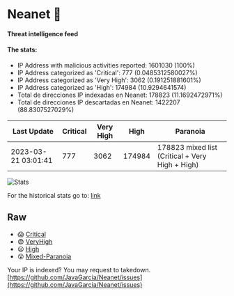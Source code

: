 # Neanet :hocho:
#### Threat intelligence feed
#### The stats:

- IP Address with malicious activities reported: 1601030 (100%)
- IP Address categorized as 'Critical':  777 (0.0485312580027%)
- IP Address categorized as 'Very High':  3062 (0.191251881601%)
- IP Address categorized as 'High':  174984 (10.9294641574)
- Total de direcciones IP indexadas en Neanet:  178823 (11.1692472971%)
- Total de direcciones IP descartadas en Neanet:  1422207 (88.8307527029%)

| Last Update | Critical | Very High | High | Paranoia |
| --- | --- | --- | --- | --- |
| 2023-03-21 03:01:41 | 777 | 3062 | 174984 | 178823 mixed list (Critical + Very High + High)|

![Stats](https://docs.google.com/spreadsheets/d/e/2PACX-1vSnaNMIXVabIpDJjufMlzH7poXnshF3mgd8Is1g9ytUEzVsP5my4Trn8f-xkoLLQ38xpL3HtmUexLo6/pubchart?oid=501124687&format=image)

For the historical stats go to: [link](/stats.csv)
## Raw
- :scream: [Critical](https://raw.githubusercontent.com/JavaGarcia/Neanet/master/blacklists/neanet_critical.txt)
- :fearful: [VeryHigh](https://raw.githubusercontent.com/JavaGarcia/Neanet/master/blacklists/neanet_veryHigh.txtt)
- :frowning: [High](https://raw.githubusercontent.com/JavaGarcia/Neanet/master/blacklists/neanet_high.txt)
- :dizzy_face: [Mixed-Paranoia](https://raw.githubusercontent.com/JavaGarcia/Neanet/master/blacklists/neanet_all.txt)


Your IP is indexed? You may request to takedown. [https://github.com/JavaGarcia/Neanet/issues](https://github.com/JavaGarcia/Neanet/issues)

























































































































































































































































































































































































































































































































































































































































































































































































































































































































































































































































































































































































































































































































































































































































































































































































































































































































































































































































































































































































































































































































































































































































































































































































































































































































































































































































































































































































































































































































































































































































































































































































































































































































































































































































































































































































































































































































































































































































































































































































































































































































































































































































































































































































































































































































































































































































































































































































































































































































































































































































































































































































































































































































































































































































































































































































































































































































































































































































































































































































































































































































































































































































































































































































































































































































































































































































































































































































































































































































































































































































































































































































































































































































































































































































































































































































































































































































































































































































































































































































































































































































































































































































































































































































































































































































































































































































































































































































































































































































































































































































































































































































































































































































































































































































































































































































































































































































































































































































































































































































































































































































































































































